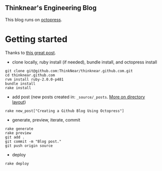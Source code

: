 ## Thinknear's Engineering Blog

This blog runs on [octopress](http://octopress.org/).

# Getting started

Thanks to [this great post](http://www.tomordonez.com/blog/2012/06/04/creating-a-github-blog-using-octopress/).

* clone locally, ruby install (if needed), bundle install, and octopress install
```shell
git clone git@github.com:ThinkNear/thinknear.github.com.git
cd thinknear.github.com
rvm install ruby-2.0.0-p481
bundle install
rake install
```
* add post (new posts created in: `_source/_posts`. [More on directory layout](http://stackoverflow.com/questions/12328828/directory-structure-of-octopress))
```shell
rake new_post["Creating a Github Blog Using Octopress"]
```
* generate, preview, iterate, commit
```shell
rake generate
rake preview
git add .
git commit -m "Blog post." 
git push origin source
```
* deploy
```shell
rake deploy
```
